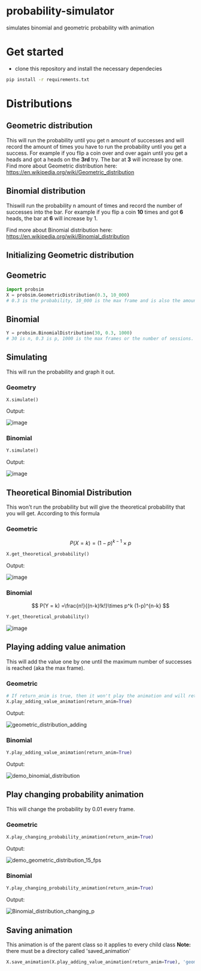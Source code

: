# probability-simulator
simulates binomial and geometric probability with animation

# Get started
- clone this repository and install the necessary dependecies

```bash
pip install -r requirements.txt
```

# Distributions
## Geometric distribution
This will run the probability until you get n amount of successes and will record the amount of times you have to run the probability until you get a success.
For example if you flip a coin over and over again until you get a heads and got a heads on the **3rd** try. The bar at **3** will increase by one.
Find more about Geometric distribution here: https://en.wikipedia.org/wiki/Geometric_distribution 

## Binomial distribution
Thiswill run the probability n amount of times and record the number of successes into the bar.
For example if you flip a coin **10** times and got **6** heads, the bar at **6** will increase by 1.

Find more about Binomial distribution here: https://en.wikipedia.org/wiki/Binomial_distribution

## Initializing Geometric distribution
## Geometric
```python
import probsim
X = probsim.GeometricDistribution(0.3, 10_000)
# 0.3 is the probability, 10_000 is the max frame and is also the amount of successes for this simulation
```
## Binomial
```python
Y = probsim.BinomialDistribution(30, 0.3, 1000)
# 30 is n, 0.3 is p, 1000 is the max frames or the number of sessions.
```


## Simulating 
This will run the probability and graph it out.
### Geometry
```
X.simulate()
```
Output:

![image](https://github.com/k1m-ch1/probability-simulator/assets/116435978/93af9940-c8db-486d-9e5d-75ee75094b16)

### Binomial
```python
Y.simulate()
```
Output:

![image](https://github.com/k1m-ch1/probability-simulator/assets/116435978/428cded9-df5c-44f9-bd33-9300cd50fef5)


## Theoretical Binomial Distribution
This won't run the probability but will give the theoretical probability that you will get. According to this formula
### Geometric
$$
P(X = k) = (1-p)^{k-1} \times p
$$
```python
X.get_theoretical_probability()
```
Output:

![image](https://github.com/k1m-ch1/probability-simulator/assets/116435978/b8843239-d249-4b56-80a5-dadc528c1706)
### Binomial
$$
P(Y = k) =\frac{n!}{(n-k)!k!}\times p^k (1-p)^{n-k}
$$
```python
Y.get_theoretical_probability()
```

![image](https://github.com/k1m-ch1/probability-simulator/assets/116435978/ee55555c-3c73-4837-a17c-76bcdd5441ee)


## Playing adding value animation
This will add the value one by one until the maximum number of successes is reached (aka the max frame).
### Geometric
```python
# If return_anim is true, then it won't play the animation and will return the animation object, otherwise it will play the animation. Default is False
X.play_adding_value_animation(return_anim=True)
```
Output:

![geometric_distribution_adding](https://github.com/k1m-ch1/probability-simulator/assets/116435978/d0c26b58-8bb7-4879-8f44-7021ec1a1e32)

### Binomial
```python
Y.play_adding_value_animation(return_anim=True)
```

Output:

![demo_binomial_distribution](https://github.com/k1m-ch1/probability-simulator/assets/116435978/62803ba1-86bd-427b-8e7b-acb0d6b8f2b4)


## Play changing probability animation
This will change the probability by 0.01 every frame.
### Geometric
```python
X.play_changing_probability_animation(return_anim=True)
```
Output:

![demo_geometric_distribution_15_fps](https://github.com/k1m-ch1/probability-simulator/assets/116435978/5d67caec-7f0d-4f85-80a9-69a1536f9fa2)

### Binomial
```python
Y.play_changing_probability_animation(return_anim=True)
```
Output:

![Binomial_distribution_changing_p](https://github.com/k1m-ch1/probability-simulator/assets/116435978/1bf157f7-aec1-4ae0-916c-fd7bb920d967)

## Saving animation
This animation is of the parent class so it applies to every child class
**Note:** there must be a directory called 'saved_animation'
```python
X.save_animation(X.play_adding_value_animation(return_anim=True), 'geometric_distribution_adding', fps=15)
```
